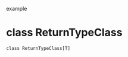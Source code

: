 example
# class ReturnTypeClass

<pre><code class="language-scala" >class ReturnTypeClass[T]</pre></code>
